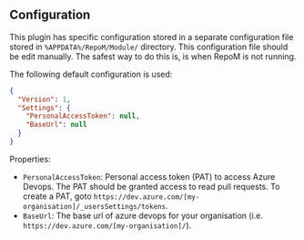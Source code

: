 ﻿## Configuration

This plugin has specific configuration stored in a separate configuration file stored in `%APPDATA%/RepoM/Module/` directory. This configuration file should be edit manually. The safest way to do this is, is when RepoM is not running.

The following default configuration is used:

```json
{
  "Version": 1,
  "Settings": {
    "PersonalAccessToken": null,
    "BaseUrl": null
  }
}
```

Properties:

- `PersonalAccessToken`: Personal access token (PAT) to access Azure Devops. The PAT should be granted access to read pull requests.
To create a PAT, goto `https://dev.azure.com/[my-organisation]/_usersSettings/tokens`.
- `BaseUrl`: The base url of azure devops for your organisation (i.e. `https://dev.azure.com/[my-organisation]/`).
